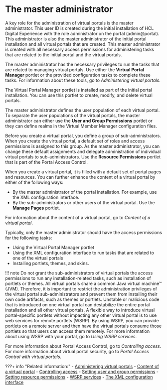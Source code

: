 # The master administrator

A key role for the administration of virtual portals is the master administrator. This user ID is created during the initial installation of HCL Digital Experience with the role administrator on the portal \(admin@portal\). This administrator is also the master administrator of the initial portal installation and all virtual portals that are created. This master administrator is created with all necessary access permissions for administering tasks that are related to the initial portal and the virtual portals.

The master administrator has the necessary privileges to run the tasks that are related to managing virtual portals. Use either the **Virtual Portal Manager** portlet or the provided configuration tasks to complete these tasks. For information about these tools, go to *Administering virtual portals*.

The Virtual Portal Manager portlet is installed as part of the initial portal installation. You can use this portlet to create, modify, and delete virtual portals.

The master administrator defines the user population of each virtual portal. To separate the user populations of the virtual portals, the master administrator can either use the **User and Group Permissions** portlet or they can define realms in the Virtual Member Manager configuration files.

Before you create a virtual portal, you define a group of sub-administrators. When you create the virtual portal, a default set of roles and access permissions is assigned to this group. As the master administrator, you can change these default assignments and delegate administration of individual virtual portals to sub-administrators. Use the **Resource Permissions** portlet that is part of the Portal Access Control.

When you create a virtual portal, it is filled with a default set of portal pages and resources. You can further enhance the content of a virtual portal by either of the following ways:

-   By the master administrator of the portal installation. For example, use the XML configuration interface.
-   By the sub-administrators or other users of the virtual portal. Use the **Manage Pages** portlet.

For information about the content of a virtual portal, go to *Content of a virtual portal*.

Typically, only the master administrator should have the access permissions for the following tasks:

-   Using the Virtual Portal Manager portlet
-   Using the XML configuration interface to run tasks that are related to one of the virtual portals
-   Installing portlets, themes, and skins.

!!! note
    Do not grant the sub-administrators of virtual portals the access permissions to run any installation-related tasks, such as installation of portlets or themes. All virtual portals share a common Java virtual machine™ \(JVM\). Therefore, it is important to restrict the administration privileges of the virtual portal sub-administrators and prevent them from installing their own code artifacts, such as themes or portlets. Unstable or malicious code that is introduced on one virtual portal can destabilize the entire portal installation and all other virtual portals. A flexible way to introduce virtual portal-specific portlets without impacting any other virtual portal is to use web services for remote portlets \(WSRP\). By using WSRP, you can provide portlets on a remote server and then have the virtual portals consume those portlets so that users can access them remotely. For more information about using WSRP with your portal, go to *Using WSRP services*.

For more information about Portal Access Control, go to *Controlling access*. For more information about virtual portal security, go to *Portal Access Control with virtual portals*.



???+ info "Related information:"
    - [Administering virtual portals](../../adm_vp_task/index.md)
    - [Content of a virtual portal](../advppln_content.md)
    - [Controlling access](../../../../deployment/manage/security/controlling_access/index.md)
    - [Setting user and group permissions](../../../../deployment/manage/security/controlling_access/sec_ugpp.md)
    - [Setting resource permissions](../../../../deployment/manage/security/controlling_access/sec_rpp.md)
    - [WSRP services](../../../../extend_dx/development_tools/wsrp/index.md)
    - [The XML configuration interface](../../../../extend_dx/development_tools/portal_admin_tools/xml_config_interface/index.md)

